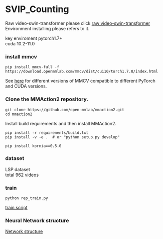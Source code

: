 # SVIP_Counting
Raw video-swin-transformer please click [raw video-swin-transformer](https://github.com/SwinTransformer/Video-Swin-Transformer)
Environment installing please refers to it.  

key enviroment pytorch1.7+  
cuda 10.2-11.0

### install mmcv
```shell
pip install mmcv-full -f https://download.openmmlab.com/mmcv/dist/cu110/torch1.7.0/index.html
```

See [here](https://github.com/open-mmlab/mmcv#installation) for different versions of MMCV compatible to different PyTorch and CUDA versions.

### Clone the MMAction2 repository.

```shell
git clone https://github.com/open-mmlab/mmaction2.git
cd mmaction2
```

Install build requirements and then install MMAction2.

```shell
pip install -r requirements/build.txt
pip install -v -e .  # or "python setup.py develop"
```

`pip install kornia==0.5.0 ` 

  

### dataset 
LSP dataset  
total 962 videos 

### train  

` python rep_train.py ` 

[train script](https://github.com/SvipRepetitionCounting/SVIP_Counting/blob/hhz/rep_train.py)  

### Neural Network structure   
[Network structure](https://github.com/SvipRepetitionCounting/SVIP_Counting/blob/hhz/RepSwin.py)  



